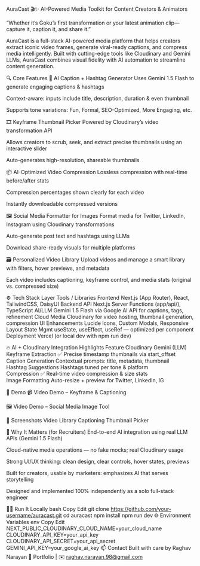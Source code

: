 AuraCast 🎬✨
AI-Powered Media Toolkit for Content Creators & Animators

“Whether it’s Goku’s first transformation or your latest animation clip—capture it, caption it, and share it.”

AuraCast is a full-stack AI-powered media platform that helps creators extract iconic video frames, generate viral-ready captions, and compress media intelligently. Built with cutting-edge tools like Cloudinary and Gemini LLMs, AuraCast combines visual fidelity with AI automation to streamline content generation.

🔍 Core Features
🧠 AI Caption + Hashtag Generator
Uses Gemini 1.5 Flash to generate engaging captions & hashtags

Context-aware: inputs include title, description, duration & even thumbnail

Supports tone variations: Fun, Formal, SEO-Optimized, More Engaging, etc.

🎞️ Keyframe Thumbnail Picker
Powered by Cloudinary’s video transformation API

Allows creators to scrub, seek, and extract precise thumbnails using an interactive slider

Auto-generates high-resolution, shareable thumbnails

📦 AI-Optimized Video Compression
Lossless compression with real-time before/after stats

Compression percentages shown clearly for each video

Instantly downloadable compressed versions

🖼️ Social Media Formatter for Images
Format media for Twitter, LinkedIn, Instagram using Cloudinary transformations

Auto-generate post text and hashtags using LLMs

Download share-ready visuals for multiple platforms

🗃️ Personalized Video Library
Upload videos and manage a smart library with filters, hover previews, and metadata

Each video includes captioning, keyframe control, and media stats (original vs. compressed size)

⚙️ Tech Stack
Layer	Tools / Libraries
Frontend	Next.js (App Router), React, TailwindCSS, DaisyUI
Backend API	Next.js Server Functions (app/api/), TypeScript
AI/LLM	Gemini 1.5 Flash via Google AI API for captions, tags, refinement
Cloud Media	Cloudinary for video hosting, thumbnail generation, compression
UI Enhancements	Lucide Icons, Custom Modals, Responsive Layout
State Mgmt	useState, useEffect, useRef — optimized per component
Deployment	Vercel (or local dev with npm run dev)

🔥 AI + Cloudinary Integration Highlights
Feature	Cloudinary	Gemini (LLM)
Keyframe Extraction	✅ Precise timestamp thumbnails via start_offset	
Caption Generation	Contextual prompts: title, metadata, thumbnail	
Hashtag Suggestions	Hashtags tuned per tone & platform	
Compression	✅ Real-time video compression & size stats	
Image Formatting	Auto-resize + preview for Twitter, LinkedIn, IG	

🚀 Demo
📹 Video Demo – Keyframe & Captioning

🖼️ Video Demo – Social Media Image Tool

🧪 Screenshots
Video Library	Captioning	Thumbnail Picker

💼 Why It Matters (for Recruiters)
End-to-end AI integration using real LLM APIs (Gemini 1.5 Flash)

Cloud-native media operations — no fake mocks; real Cloudinary usage

Strong UI/UX thinking: clean design, clear controls, hover states, previews

Built for creators, usable by marketers: emphasizes AI that serves storytelling

Designed and implemented 100% independently as a solo full-stack engineer

🧑‍💻 Run It Locally
bash
Copy
Edit
git clone https://github.com/your-username/auracast.git
cd auracast
npm install
npm run dev
🌐 Environment Variables
env
Copy
Edit
NEXT_PUBLIC_CLOUDINARY_CLOUD_NAME=your_cloud_name
CLOUDINARY_API_KEY=your_api_key
CLOUDINARY_API_SECRET=your_api_secret
GEMINI_API_KEY=your_google_ai_key
📫 Contact
Built with care by Raghav Narayan
🔗 Portfolio | ✉️ raghav.narayan.98@gmail.com

